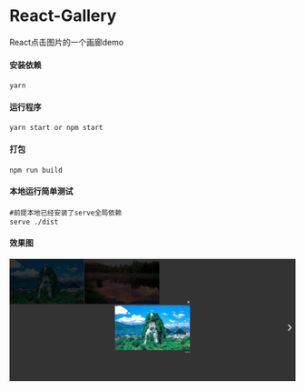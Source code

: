 # React-Gallery
React点击图片的一个画廊demo
#### 安装依赖
```
yarn 
``` 
#### 运行程序
```
yarn start or npm start
``` 
#### 打包
```
npm run build
``` 
#### 本地运行简单测试
```
#前提本地已经安装了serve全局依赖
serve ./dist
```
#### 效果图
![效果图](https://github.com/fx35792/React-Gallery/blob/master/src/assets/1.png)
